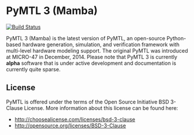 PyMTL 3 (Mamba)
==========================================================================

[![Build Status](https://travis-ci.org/cornell-brg/pymtl3.svg?branch=master)](https://travis-ci.org/cornell-brg/pymtl3)

PyMTL 3 (Mamba) is the latest version of PyMTL, an open-source
Python-based hardware generation, simulation, and verification framework with
multi-level hardware modeling support. The original PyMTL was introduced
at MICRO-47 in December, 2014. Please note that PyMTL 3 is currently
**alpha** software that is under active development and documentation is
currently quite sparse.

License
--------------------------------------------------------------------------

PyMTL is offered under the terms of the Open Source Initiative BSD
3-Clause License. More information about this license can be found here:

  - http://choosealicense.com/licenses/bsd-3-clause
  - http://opensource.org/licenses/BSD-3-Clause
